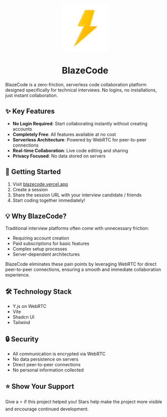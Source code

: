 <div align="center">
  <img src="./apps/site/public/thunderbolt.svg" alt="BlazeCode Logo" width="150" height="150"/>
</div>

<h1 align="center">BlazeCode</h1>

BlazeCode is a zero-friction, serverless code collaboration platform designed specifically for technical interviews. No logins, no installations, just instant collaboration.

## ✨ Key Features

- **No Login Required**: Start collaborating instantly without creating accounts
- **Completely Free**: All features available at no cost
- **Serverless Architecture**: Powered by WebRTC for peer-to-peer connections
- **Real-time Collaboration**: Live code editing and sharing
- **Privacy Focused**: No data stored on servers

## 🚀 Getting Started

1. Visit [blazecode.vercel.app](https://blazecode.vercel.app)
2. Create a session
3. Share the session URL with your interview candidate / friends
4. Start coding together immediately!

## 💡 Why BlazeCode?

Traditional interview platforms often come with unnecessary friction:

- Requiring account creation
- Paid subscriptions for basic features
- Complex setup processes
- Server-dependent architectures

BlazeCode eliminates these pain points by leveraging WebRTC for direct peer-to-peer connections, ensuring a smooth and immediate collaboration experience.

## 🛠️ Technology Stack

- Y.js on WebRTC
- Vite
- Shadcn UI
- Tailwind

## 🔒 Security

- All communication is encrypted via WebRTC
- No data persistence on servers
- Direct peer-to-peer connections
- No personal information collected

## ⭐ Show Your Support

Give a ⭐️ if this project helped you! Stars help make the project more visible and encourage continued development.
